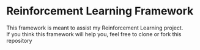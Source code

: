 # Reinforcement Learning Framework

This framework is meant to assist my Reinforcement Learning project.  
If you think this framework will help you, feel free to clone or fork this repository 